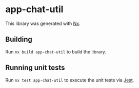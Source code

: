 # app-chat-util

This library was generated with [Nx](https://nx.dev).

## Building

Run `nx build app-chat-util` to build the library.

## Running unit tests

Run `nx test app-chat-util` to execute the unit tests via [Jest](https://jestjs.io).
